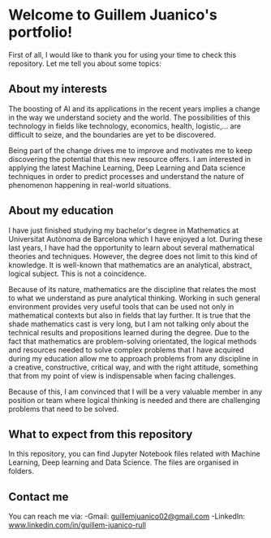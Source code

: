 # Welcome to Guillem Juanico's portfolio!
First of all, I would like to thank you for using your time to check this repository. Let me tell you about some topics:

## About my interests
The boosting of AI and its applications in the recent years implies a change in the way we understand society and the world. The possibilities of this technology in fields like technology, economics, health, logistic,...  are difficult to seize, and the boundaries are yet to be discovered. 

Being part of the change drives me to improve and motivates me to keep discovering the potential that this new resource offers. I am interested in applying the latest Machine Learning, Deep Learning and Data science techniques in order to predict processes and understand the nature of phenomenon happening in real-world situations. 

## About my education
I have just finished studying my bachelor's degree in Mathematics at Universitat Autònoma de Barcelona which I have enjoyed a lot. During these last years, I have had the opportunity to learn about several mathematical theories and techniques. However, the degree does not limit to this kind of knowledge. It is well-known that mathematics are an analytical, abstract, logical subject. This is not a coincidence. 

Because of its nature, mathematics are the discipline that relates the most to what we understand as pure analytical thinking. Working in such general environment provides very useful tools that can be used not only in mathematical contexts but also in fields that lay further. It is true that the shade mathematics cast is very long, but I am not talking only about the technical results and propositions learned during the degree. Due to the fact that mathematics are problem-solving orientated, the logical methods and resources needed to solve complex problems that I have acquired during my education allow me to approach problems from any discipline in a creative, constructive, critical way, and with the right attitude, something that from my point of view is indispensable when facing challenges. 

Because of this, I am convinced that I will be a very valuable member in any position or team where logical thinking is needed and there are challenging problems that need to be solved.

## What to expect from this repository
In this repository, you can find Jupyter Notebook files related with Machine Learning, Deep learning and Data Science. The files are organised in folders.

## Contact me
You can reach me via: <space><space>
   -Gmail: guillemjuanico02@gmail.com  <space><space>
   -LinkedIn: www.linkedin.com/in/guillem-juanico-rull



<!--
**guillemj7/guillemj7** is a ✨ _special_ ✨ repository because its `README.md` (this file) appears on your GitHub profile.

Here are some ideas to get you started:

- 🔭 I’m currently working on ...
- 🌱 I’m currently learning ...
- 👯 I’m looking to collaborate on ...
- 🤔 I’m looking for help with ...
- 💬 Ask me about ...
- 📫 How to reach me: ...
- 😄 Pronouns: ...
- ⚡ Fun fact: ...
-->
